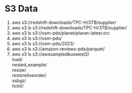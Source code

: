 
# S3 Data
1.  aws s3://redshift-downloads/TPC-H/3TB/supplier/
2.  aws s3 ls s3://redshift-downloads/TPC-H/3TB/supplier/
3.  aws s3 ls s3://osm-pds/planet/planet-latest.orc
4.  aws s3 ls s3://osm-pds/
5.  aws s3 ls s3://osm-pds/2023/
6.  aws s3 ls s3://amazon-reviews-pds/parquet/
7.  aws s3 ls s3://awssampledbuswest2/ <br/>
                            load/ <br/>
                            nested_example/ <br/>
                            resize/ <br/>
                            restorelineorder/ <br/>
                            ssbgz/ <br/>
                            tickit/ <br/>
